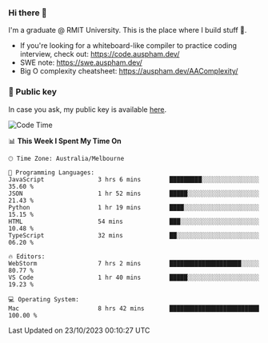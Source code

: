 ### Hi there 👋

I'm a graduate @ RMIT University. This is the place where I build stuff 👀. 

- If you're looking for a whiteboard-like compiler to practice coding interview, check out: https://code.auspham.dev/
- SWE note: https://swe.auspham.dev/
- Big O complexity cheatsheet: https://auspham.dev/AAComplexity/

### 🔑 Public key

In case you ask, my public key is available [here](https://public.auspham.dev/).

<!--START_SECTION:waka-->
![Code Time](http://img.shields.io/badge/Code%20Time-1%2C110%20hrs%2058%20mins-blue)

📊 **This Week I Spent My Time On** 

```text
🕑︎ Time Zone: Australia/Melbourne

💬 Programming Languages: 
JavaScript               3 hrs 6 mins        █████████░░░░░░░░░░░░░░░░   35.60 % 
JSON                     1 hr 52 mins        █████░░░░░░░░░░░░░░░░░░░░   21.43 % 
Python                   1 hr 19 mins        ████░░░░░░░░░░░░░░░░░░░░░   15.15 % 
HTML                     54 mins             ███░░░░░░░░░░░░░░░░░░░░░░   10.48 % 
TypeScript               32 mins             ██░░░░░░░░░░░░░░░░░░░░░░░   06.20 % 

🔥 Editors: 
WebStorm                 7 hrs 2 mins        ████████████████████░░░░░   80.77 % 
VS Code                  1 hr 40 mins        █████░░░░░░░░░░░░░░░░░░░░   19.23 % 

💻 Operating System: 
Mac                      8 hrs 42 mins       █████████████████████████   100.00 % 
```


 Last Updated on 23/10/2023 00:10:27 UTC
<!--END_SECTION:waka-->

<!--
**rockmanvnx6/rockmanvnx6** is a ✨ _special_ ✨ repository because its `README.md` (this file) appears on your GitHub profile.

Here are some ideas to get you started:

- 🔭 I’m currently working on ...
- 🌱 I’m currently learning ...
- 👯 I’m looking to collaborate on ...
- 🤔 I’m looking for help with ...
- 💬 Ask me about ...
- 📫 How to reach me: ...
- 😄 Pronouns: ...
- ⚡ Fun fact: ...
-->
